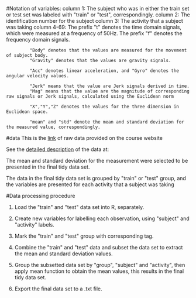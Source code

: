 #Notation of variables:
    column 1: The subject who was in either the train set or test set was labeled with
            "train" or "test", correspondingly.
    column 2: The identification number for the subject
    column 3: The activity that a subject was taking
    column 4-69:
             The prefix "t" denotes the time domain signals, which were measured at a frequency
                of 50Hz.
             The prefix "f" denotes the frequency domain signals.
             
             "Body" denotes that the values are measured for the movement of subject body.
             "Gravity" denotes that the values are gravity signals.
             
             "Acc" denotes linear acceleration, and "Gyro" denotes the angular velocity values.
             
             "Jerk" means that the value are Jerk signals derived in time.
             "Mag" means that the value are the magnitude of corresponding raw signals or Jerk signals, calculated using the Euclidean norm 
             
             "X","Y","Z" denotes the values for the three dimension in Euclidean space.
             
             "mean" and "std" denote the mean and standard deviation for the measured value, correspondingly.


#data
This is the [link](https://d396qusza40orc.cloudfront.net/getdata%2Fprojectfiles%2FUCI%20HAR%20Dataset.zip) of raw data provided on the course website

See the [detailed description](http://archive.ics.uci.edu/ml/datasets/Human+Activity+Recognition+Using+Smartphones) of the data at:          

The mean and standard deviation for the measurement were selected to be presented in the final tidy data set.

The data in the final tidy data set is grouped by "train" or "test" group, and the variables are presented for each activity that a subject was taking


#Data processing procedure
   1. Load the "train" and "test" data set into R, separately.

   2. Create new variables for labelling each observation, using "subject" and "activity" labels.

   3. Mark the "train" and "test" group with corresponding tag.

   4. Combine the "train" and "test" data and subset the data set to extract the mean and standard deviation values.

   5. Group the subsetted data set by "group", "subject" and "activity", then apply mean function to obtain the mean values, this results in the final tidy data set.

   6. Export the final data set to a .txt file.